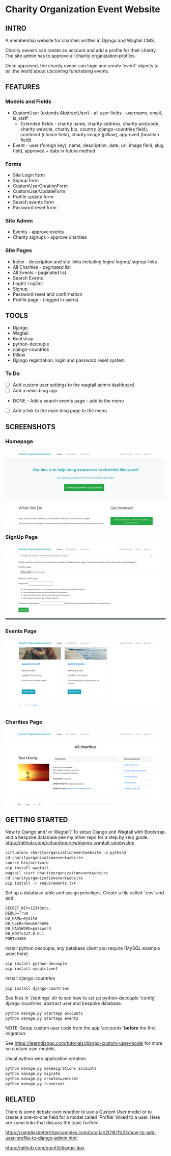 # Charity Organization Event Website

## INTRO
A membership website for charities written in Django and Wagtail CMS.

Charity owners can create an account and add a profile for their charity. The site admin has to approve all charity organization profiles.

Once approved, the charity owner can login and create 'event' objects to tell the world about upcoming fundraising events.

## FEATURES
### Models and Fields
- CustomUser (extends AbstractUser) - all user fields - username, email, is_staff
  - Extended fields - charity name, charity address, charity postcode, charity website, charity bio, country (django-countries field), continent (choice field), charity image (pillow), approved (boolean field)
- Event - user (foreign key), name, description, date, url, image field, slug field, approved + date in future method

### Forms
- Site Login form
- Signup form
- CustomUserCreationForm
- CustomUserUpdateForm
- Profile update form
- Search events form
- Password reset form

### Site Admin
- Events - approve events
- Charity signups - approve charities

### Site Pages
- Index - description and site links including login/ logout/ signup links
- All Charities - paginated list
- All Events - paginated list
- Search Events
- LogIn/ LogOut
- Signup
- Password reset and confirmation
- Profile page - (logged in users)


## TOOLS 
- Django
- Wagtail
- Bootstrap
- python-decouple
- django-countries
- Pillow
- Django registration, login and password reset system

### To Do
- [ ] Add custom user settings to the wagtail admin dashboard
- [ ] Add a news blog app
- DONE - Add a search events page - add to the menu
- [ ] Add a link to the main blog page to the menu

## SCREENSHOTS

### Homepage

![homepage](https://github.com/richardgourley/charity-organization-event-website/blob/main/sreenshots/homepage.png)

### SignUp Page

![signuppage](https://github.com/richardgourley/charity-organization-event-website/blob/main/sreenshots/signuppage.png)

### Events Page

![eventspage](https://github.com/richardgourley/charity-organization-event-website/blob/main/sreenshots/events.png)

### Charities Page

![charitiespage](https://github.com/richardgourley/charity-organization-event-website/blob/main/sreenshots/charities.png)

## GETTING STARTED

New to Django and/ or Wagtail? To setup Django and Wagtail with Bootstrap and a bespoke database see my other repo for a step by step guide: https://github.com/richardgourley/django-wagtail-stepbystep

```
virtualenv charityorganizationeventwebsite -p python3`
cd charityorganizationeventwebsite
source bin/activate
pip install wagtail
wagtail start charityorganizationeventwebsite
cd charityorganizationeventwebsite
pip install -r requirements.txt
```

Set up a database table and assign priveliges.
Create a file called '.env' and add:
```
SECRET_KEY=12345etc.
DEBUG=True
DB_NAME=mysite
DB_USER=newusername
DB_PASSWORD=password
DB_HOST=127.0.0.1
PORT=3306
```

Install python decouple, any database client you require (MySQL example used here) 
```
pip install python-decouple
pip install mysqlclient
```

Install django-countries

`pip install django-countries`

See files in '/settings' dir to see how to set up python-decouple 'config', django-countries, abstract user and bespoke database.

```
python manage.py startapp accounts
python manage.py startapp events
```

NOTE: Setup custom user code from the app 'accounts' **before** the first migration:

See https://learndjango.com/tutorials/django-custom-user-model for more on custom user models.

Usual python web application creation
```
python manage.py makemigrations accounts
python manage.py migrate
python manage.py createsuperuser
python manage.py runserver
```

## RELATED
There is some debate over whether to use a Custom User model or to create a one-to-one field for a model called 'Profile' linked to a user.  Here are some links that discuss the topic further: 

https://simpleisbetterthancomplex.com/tutorial/2016/11/23/how-to-add-user-profile-to-django-admin.html

https://github.com/guettli/django-tips